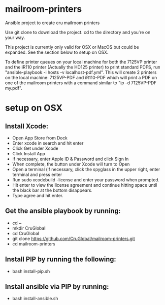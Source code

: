 # mailroom-printers
Ansible project to create cru mailroom printers

Use git clone to download the project.
cd to the directory and you're on your way.

This project is currently only valid for OSX or MacOS but could be expanded. See the section below to setup on OSX.

To define printer queues on your local machine for both the 7125VP printer and the iR110 printer (Actually the HD125 printer) to print standard PDFS, run "ansible-playbook -i hosts -v localhost-pdf.yml". This will create 2 printers on the local machine: 7125VP-PDF and iR110-PDF which will print a PDF on one of the mailroom printers with a command similar to "lp -d 7125VP-PDF my.pdf".
# setup on OSX
## Install Xcode:  
  * Open App Store from Dock  
  * Enter xcode in search and hit enter  
  * Click Get under Xcode  
  * Click Install App  
  * If necessary, enter Apple ID & Password and click Sign In  
  * When complete, the button under Xcode will turn to Open  
  * Open a terminal (if necessary, click the spyglass in the upper right, enter terminal and press enter  
  * Run sudo xcodebuild -license and enter your password when prompted.  
  * Hit enter to view the license agreement and continue hitting space until the black bar at the bottom disappears.  
  * Type agree and hit enter.

## Get the ansible playbook by running:  
  * cd ~  
  * mkdir CruGlobal  
  * cd CruGlobal  
  * git clone https://github.com/CruGlobal/mailroom-printers.git  
  * cd mailroom-printers

## Install PIP by running the following:  
  * bash install-pip.sh

## Install ansible via PIP by running:  
  * bash install-ansible.sh
